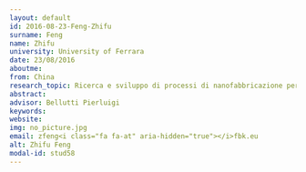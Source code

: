 ```yaml
---
layout: default 
id: 2016-08-23-Feng-Zhifu
surname: Feng
name: Zhifu
university: University of Ferrara
date: 23/08/2016
aboutme: 
from: China
research_topic: Ricerca e sviluppo di processi di nanofabbricazione per la realizzazione di nuovi sensori di gas
abstract: 
advisor: Bellutti Pierluigi
keywords: 
website: 
img: no_picture.jpg
email: zfeng<i class="fa fa-at" aria-hidden="true"></i>fbk.eu
alt: Zhifu Feng
modal-id: stud58
---
```

